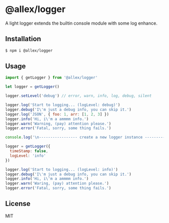 # @allex/logger

A light logger extends the builtin console module with some log enhance.

## Installation

```bash
$ npm i @allex/logger
```

## Usage

```js
import { getLogger } from '@allex/logger'

let logger = getLogger()

logger.setLevel('debug') // error, warn, info, log, debug, silent

logger.log('Start to logging... (logLevel: debug)')
logger.debug('I\'m just a debug info, you can skip it.')
logger.log('JSON', { foo: 1, arr: [1, 2, 3] })
logger.info('Hi, i\'m a ammmm info.')
logger.warn('Warning, (pay) attention please.')
logger.error('Fatal, sorry, some thing fails.')

console.log('\n----------------- create a new logger instance -----------------\n')

logger = getLogger({
  timeStamp: false,
  logLevel: 'info'
})

logger.log('Start to logging... (logLevel: info)')
logger.debug('I\'m just a debug info, you can skip it.')
logger.info('Hi, i\'m a ammmm info.')
logger.warn('Waring, (pay) attention please.')
logger.error('Fatal, sorry, some thing fails.')
```

## License

MIT
